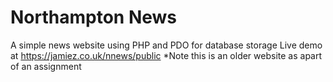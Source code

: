 # Northampton News

A simple news website using PHP and PDO for database storage
Live demo at https://jamiez.co.uk/nnews/public
*Note this is an older website as apart of an assignment
